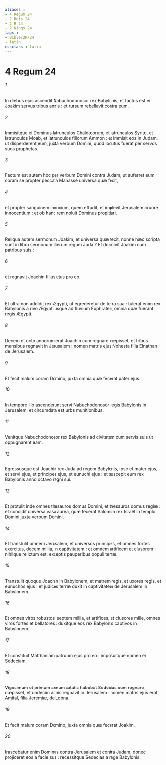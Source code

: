```yaml
---
aliases : 
- 4 Regum 24
- 2 Rois 24
- 2 R 24
- 2 Kings 24
tags : 
- Bible/2R/24
- latin
cssclass : latin
---
```


# 4 Regum 24

###### 1
In diebus ejus ascendit Nabuchodonosor rex Babylonis, et factus est ei Joakim servus tribus annis : et rursum rebellavit contra eum.
###### 2
Immisitque ei Dominus latrunculos Chaldæorum, et latrunculos Syriæ, et latrunculos Moab, et latrunculos filiorum Ammon : et immisit eos in Judam, ut disperderent eum, juxta verbum Domini, quod locutus fuerat per servos suos prophetas.
###### 3
Factum est autem hoc per verbum Domini contra Judam, ut auferret eum coram se propter peccata Manasse universa quæ fecit,
###### 4
et propter sanguinem innoxium, quem effudit, et implevit Jerusalem cruore innocentium : et ob hanc rem noluit Dominus propitiari.
###### 5
Reliqua autem sermonum Joakim, et universa quæ fecit, nonne hæc scripta sunt in libro sermonum dierum regum Juda ? Et dormivit Joakim cum patribus suis :
###### 6
et regnavit Joachin filius ejus pro eo.
###### 7
Et ultra non addidit rex Ægypti, ut egrederetur de terra sua : tulerat enim rex Babylonis a rivo Ægypti usque ad fluvium Euphraten, omnia quæ fuerant regis Ægypti.
###### 8
Decem et octo annorum erat Joachin cum regnare cœpisset, et tribus mensibus regnavit in Jerusalem : nomen matris ejus Nohesta filia Elnathan de Jerusalem.
###### 9
Et fecit malum coram Domino, juxta omnia quæ fecerat pater ejus.
###### 10
In tempore illo ascenderunt servi Nabuchodonosor regis Babylonis in Jerusalem, et circumdata est urbs munitionibus.
###### 11
Venitque Nabuchodonosor rex Babylonis ad civitatem cum servis suis ut oppugnarent eam.
###### 12
Egressusque est Joachin rex Juda ad regem Babylonis, ipse et mater ejus, et servi ejus, et principes ejus, et eunuchi ejus : et suscepit eum rex Babylonis anno octavo regni sui.
###### 13
Et protulit inde omnes thesauros domus Domini, et thesauros domus regiæ : et concidit universa vasa aurea, quæ fecerat Salomon rex Israël in templo Domini juxta verbum Domini.
###### 14
Et transtulit omnem Jerusalem, et universos principes, et omnes fortes exercitus, decem millia, in captivitatem : et omnem artificem et clusorem : nihilque relictum est, exceptis pauperibus populi terræ.
###### 15
Transtulit quoque Joachin in Babylonem, et matrem regis, et uxores regis, et eunuchos ejus : et judices terræ duxit in captivitatem de Jerusalem in Babylonem.
###### 16
Et omnes viros robustos, septem millia, et artifices, et clusores mille, omnes viros fortes et bellatores : duxitque eos rex Babylonis captivos in Babylonem.
###### 17
Et constituit Matthaniam patruum ejus pro eo : imposuitque nomen ei Sedeciam.
###### 18
Vigesimum et primum annum ætatis habebat Sedecias cum regnare cœpisset, et undecim annis regnavit in Jerusalem : nomen matris ejus erat Amital, filia Jeremiæ, de Lobna.
###### 19
Et fecit malum coram Domino, juxta omnia quæ fecerat Joakim.
###### 20
Irascebatur enim Dominus contra Jerusalem et contra Judam, donec projiceret eos a facie sua : recessitque Sedecias a rege Babylonis.
